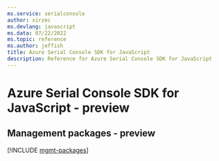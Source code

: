 ```yaml
---
ms.service: serialconsole
author: xirzec
ms.devlang: javascript
ms.data: 07/22/2022
ms.topic: reference
ms.author: jeffish
title: Azure Serial Console SDK for JavaScript
description: Reference for Azure Serial Console SDK for JavaScript
---
```

# Azure Serial Console SDK for JavaScript - preview

## Management packages - preview
[!INCLUDE [mgmt-packages](serial-console-mgmt-index.md)]
